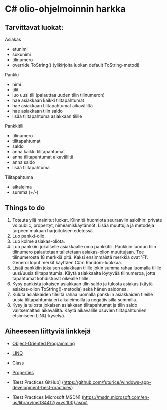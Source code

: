 # C# olio-ohjelmoinnin harkka

## Tarvittavat luokat:

Asiakas
- etunimi
- sukunimi
- tilinumero
- override ToString() (ylikirjoita luokan default ToString-metodi)

Pankki
- nimi
- tilit
- luo uusi tili (palauttaa uuden tilin tilinumeron)
- hae asiakkaan kaikki tilitapahtumat
- hae asiakkaan tilitapahtumat aikaväliltä
- hae asiakkaan tilin saldo
- lisää tilitapahtuma asiakkaan tilille

Pankkitili
- tilinumero
- tilitapahtumat
- saldo
- anna kaikki tilitapahtumat
- anna tilitapahtumat aikaväliltä
- anna saldo
- lisää tilitapahtuma

Tilitapahtuma
- aikaleima
- summa (+/-)

## Things to do

1. Toteuta yllä mainitut luokat. 
Kiinnitä huomiota seuraaviin asioihin: private vs public, propertyt, nimeämiskäytännöt. Lisää muuttujia ja metodeja tarpeen mukaan harjoituksen edetessä.
2. Luo pankki-olio.
3. Luo kolme asiakas-oliota.
4. Luo pankkiin jokaiselle asiakkaalle oma pankkitili. Pankkiin luodun tilin tilinumero palautetaan talletetaan asiakas-olion muuttujaan.
Tee tilinumerosta 18 merkkiä pitä. Kaksi ensimmäistä merkkiä ovat 'FI'. Generoi loput merkit käyttäen C#:n Random-luokkaa.
5. Lisää pankkiin jokaisen asiakkaan tilille jokin summa rahaa luomalla tilille uusi/uusia tilitapahtumia. Käytä asiakkaalta löytyvää tilinumeroa, jotta tapahtumat kohdistuvat oikealle tilille.
6. Kysy pankista jokaisen asiakkaan tilin saldo ja tulosta asiakas (käytä asiakas-olion ToString()-metodia) sekä hänen saldonsa.
7. Kuluta asiakkaiden tileiltä rahaa luomalla pankkiin asiakkaiden tileille uusia tilitapahtumia eri aikaleimoilla ja negatiivisilla summilla.
8. Kysy ja tulosta jokaisen asiakkaan tilitapahtumat ja tilin saldo valitsemaltasi aikaväliltä. Käytä aikavälille osuvien tilitapahtumien etsimiseen LINQ-kyselyä.

## Aiheeseen liittyviä linkkejä

- [Object-Oriented Programming](https://msdn.microsoft.com/en-us/library/mt656686.aspx)
- [LINQ](https://msdn.microsoft.com/en-us/library/bb907066.aspx)
- [Class](https://msdn.microsoft.com/en-us/library/x9afc042.aspx)
- [Properties](https://msdn.microsoft.com/en-us/library/x9fsa0sw.aspx)

- [Best Practices GitHub] (https://github.com/futurice/windows-app-development-best-practices)
- [Best Practices Microsoft MSDN] (https://msdn.microsoft.com/en-us/library/ms184412(v=vs.100).aspx)
